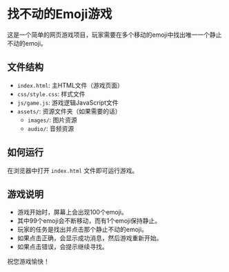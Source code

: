 # 找不动的Emoji游戏

这是一个简单的网页游戏项目，玩家需要在多个移动的emoji中找出唯一一个静止不动的emoji。

## 文件结构

- `index.html`: 主HTML文件（游戏页面）
- `css/style.css`: 样式文件
- `js/game.js`: 游戏逻辑JavaScript文件
- `assets/`: 资源文件夹（如果需要的话）
  - `images/`: 图片资源
  - `audio/`: 音频资源

## 如何运行

在浏览器中打开 `index.html` 文件即可运行游戏。

## 游戏说明

- 游戏开始时，屏幕上会出现100个emoji。
- 其中99个emoji会不断移动，而有1个emoji保持静止。
- 玩家的任务是找出并点击那个静止不动的emoji。
- 如果点击正确，会显示成功消息，然后游戏重新开始。
- 如果点击错误，会提示继续寻找。

祝您游戏愉快！